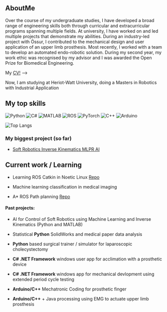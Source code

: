 ## AboutMe

Over the course of my undergraduate studies, I have developed a broad range of engineering skills both through curricular and extracurricular programs spanning multiple fields. At university, I have worked on and led multiple projects that demonstrate my abilities. During an industry-led project with Össur, I contributed to the mechanical design and user application of an upper limb prosthesis. Most recently, I worked with a team to develop an automated endo-robotic solution. During my second year, my work ethic was recognised by my advisor and I was awarded the Open Prize for Biomedical Engineering.

My [CV!](https://github.com/Luk446/LaTexCV/blob/main/build/cv.pdf) -->

Now, I am studying at Heriot-Watt University, doing a Masters in Robotics with Industrial Application

<!-- ! <img src="https://upload.wikimedia.org/wikipedia/commons/8/88/Arms_of_the_University_of_Dundee.svg" alt="University of Dundee" width="80"/> -->
<!-- ! <img src="https://upload.wikimedia.org/wikipedia/commons/1/1b/Heriot-Watt_University_arms.svg" alt="Heriot-Watt University" width="80"/> -->

## My top skills 
![Python](https://img.shields.io/badge/Python-3776AB?style=for-the-badge&logo=python&logoColor=white)
![C#](https://img.shields.io/badge/C%23-239120?style=for-the-badge&logo=c-sharp&logoColor=white)
![MATLAB](https://img.shields.io/badge/MATLAB-0076A8?style=for-the-badge&logo=mathworks&logoColor=white)
![ROS](https://img.shields.io/badge/ROS-22314E?style=for-the-badge&logo=robot-operating-system&logoColor=white)
![PyTorch](https://img.shields.io/badge/PyTorch-EE4C2C?style=for-the-badge&logo=pytorch&logoColor=white)
![C++](https://img.shields.io/badge/C++-00599C?style=for-the-badge&logo=c%2B%2B&logoColor=white)
![Arduino](https://img.shields.io/badge/Arduino-00979D?style=for-the-badge&logo=arduino&logoColor=white)

![Top Langs](https://github-readme-stats.vercel.app/api/top-langs/?username=Luk446&theme=tokyonight&layout=compact)

### My biggest project (so far)
- [Soft Robotics Inverse Kinematics MLPR AI](https://github.com/Luk446/InverseKinematics_MachineLearning)

## Current work / Learning 

- Learning ROS Catkin in Noetic Linux [Repo](https://github.com/Luk446/ROS_Practice)

- Machine learning classification in medical imaging

- A* ROS Path planning [Repo](https://github.com/Luk446/AStarPathPlanningROS)


 #### Past projects:

 - AI for Control of Soft Robotics using Machine Learning and Inverse Kinematics (Python and MATLAB)

 - Statistical **Python** SolidWorks and medical paper data analysis

- **Python** based surgical trainer / simulator for laparoscopic cholecystectomy

- **C# .NET Framework** windows user app for acclimation with a prosthetic device

- **C# .NET Framework** windows app for mechanical devlopment using extended period cycle testing

- **Arduino/C++** Mechatronic Coding for prosthetic finger

- **Arduino/C++** + Java processing using EMG to actuate upper limb prosthesis 
